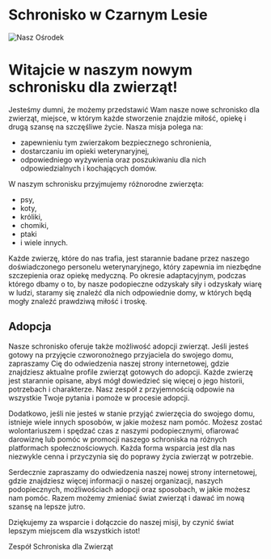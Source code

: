 # Schronisko w Czarnym Lesie
![Nasz Ośrodek](https://img.freepik.com/darmowe-zdjecie/piekne-ujecie-ogrodzenia-prowadzacego-do-domu-w-zielonej-trawie_181624-18255.jpg?w=1380&t=st=1685273636~exp=1685274236~hmac=270deb44e2e0946665cbc75f6750356f5717107a70caf733a4241c668de2cb02)

# Witajcie w naszym nowym schronisku dla zwierząt!

Jesteśmy dumni, że możemy przedstawić Wam nasze nowe schronisko dla zwierząt, miejsce, w którym każde stworzenie znajdzie miłość, opiekę i drugą szansę na szczęśliwe życie. Nasza misja polega na:

* zapewnieniu tym zwierzakom bezpiecznego schronienia, 
* dostarczaniu im opieki weterynaryjnej, 
* odpowiedniego wyżywienia oraz poszukiwaniu dla nich odpowiedzialnych i kochających domów.

W naszym schronisku przyjmujemy różnorodne zwierzęta: 

* psy, 
* koty, 
* króliki, 
* chomiki, 
* ptaki 
* i wiele innych. 

Każde zwierzę, które do nas trafia, jest starannie badane przez naszego doświadczonego personelu weterynaryjnego, który zapewnia im niezbędne szczepienia oraz opiekę medyczną. Po okresie adaptacyjnym, podczas którego dbamy o to, by nasze podopieczne odzyskały siły i odzyskały wiarę w ludzi, staramy się znaleźć dla nich odpowiednie domy, w których będą mogły znaleźć prawdziwą miłość i troskę.

## Adopcja

Nasze schronisko oferuje także możliwość adopcji zwierząt. Jeśli jesteś gotowy na przyjęcie czworonożnego przyjaciela do swojego domu, zapraszamy Cię do odwiedzenia naszej strony internetowej, gdzie znajdziesz aktualne profile zwierząt gotowych do adopcji. Każde zwierzę jest starannie opisane, abyś mógł dowiedzieć się więcej o jego historii, potrzebach i charakterze. Nasz zespół z przyjemnością odpowie na wszystkie Twoje pytania i pomoże w procesie adopcji.

Dodatkowo, jeśli nie jesteś w stanie przyjąć zwierzęcia do swojego domu, istnieje wiele innych sposobów, w jakie możesz nam pomóc. Możesz zostać wolontariuszem i spędzać czas z naszymi podopiecznymi, ofiarować darowiznę lub pomóc w promocji naszego schroniska na różnych platformach społecznościowych. Każda forma wsparcia jest dla nas niezwykle cenna i przyczynia się do poprawy życia zwierząt w potrzebie.

Serdecznie zapraszamy do odwiedzenia naszej nowej strony internetowej, gdzie znajdziesz więcej informacji o naszej organizacji, naszych podopiecznych, możliwościach adopcji oraz sposobach, w jakie możesz nam pomóc. Razem możemy zmieniać świat zwierząt i dawać im nową szansę na lepsze jutro.

Dziękujemy za wsparcie i dołączcie do naszej misji, by czynić świat lepszym miejscem dla wszystkich istot!

Zespół Schroniska dla Zwierząt


<!-- ## Commands

* `mkdocs new [dir-name]` - Create a new project.
* `mkdocs serve` - Start the live-reloading docs server.
* `mkdocs build` - Build the documentation site.
* `mkdocs -h` - Print help message and exit.

## Project layout

    mkdocs.yml    # The configuration file.
    docs/
        index.md  # The documentation homepage.
        ...       # Other markdown pages, images and other files. -->
